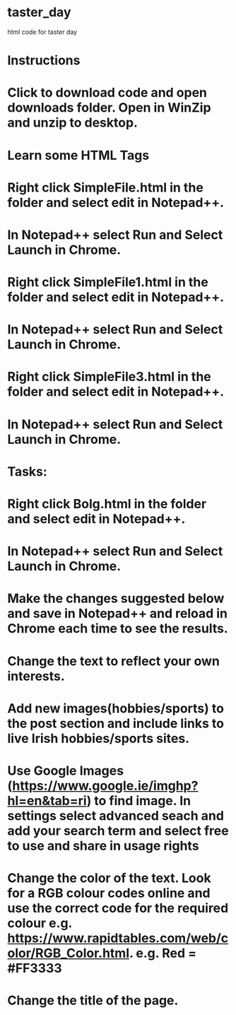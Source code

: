 # taster_day
html code for taster day
# Instructions
# Click to download code and open downloads folder. Open in WinZip and unzip to desktop.
#
# Learn some HTML Tags
# Right click SimpleFile.html in the folder and select edit in Notepad++.
# In Notepad++ select Run and Select Launch in Chrome.
# Right click SimpleFile1.html in the folder and select edit in Notepad++.
# In Notepad++ select Run and Select Launch in Chrome.
# Right click SimpleFile3.html in the folder and select edit in Notepad++.
# In Notepad++ select Run and Select Launch in Chrome.
#


# Tasks:
# Right click Bolg.html in the folder and select edit in Notepad++.
# In Notepad++ select Run and Select Launch in Chrome.
# Make the changes suggested below and save in Notepad++ and reload in Chrome each time to see the results.
# Change the text to reflect your own interests.
# Add new images(hobbies/sports) to the post section and include links to live Irish hobbies/sports sites.
# Use Google Images (https://www.google.ie/imghp?hl=en&tab=ri) to find image. In settings select advanced seach and add your search term and select free to use and share in usage rights
# Change the color of the text. Look for a RGB colour codes online and use the correct code for the required colour e.g. https://www.rapidtables.com/web/color/RGB_Color.html. e.g. Red = #FF3333
# Change the title of the page.
